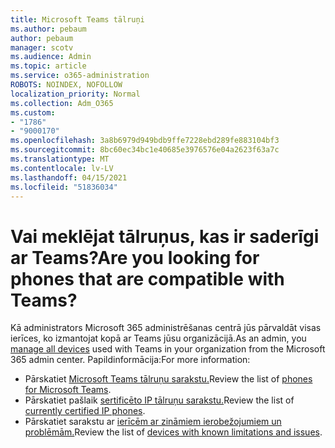 ```yaml
---
title: Microsoft Teams tālruņi
ms.author: pebaum
author: pebaum
manager: scotv
ms.audience: Admin
ms.topic: article
ms.service: o365-administration
ROBOTS: NOINDEX, NOFOLLOW
localization_priority: Normal
ms.collection: Adm_O365
ms.custom:
- "1786"
- "9000170"
ms.openlocfilehash: 3a8b6979d949bdb9ffe7228ebd289fe883104bf3
ms.sourcegitcommit: 8bc60ec34bc1e40685e3976576e04a2623f63a7c
ms.translationtype: MT
ms.contentlocale: lv-LV
ms.lasthandoff: 04/15/2021
ms.locfileid: "51836034"
---
```

# <a name="are-you-looking-for-phones-that-are-compatible-with-teams"></a><span data-ttu-id="c1a19-102">Vai meklējat tālruņus, kas ir saderīgi ar Teams?</span><span class="sxs-lookup"><span data-stu-id="c1a19-102">Are you looking for phones that are compatible with Teams?</span></span>

<span data-ttu-id="c1a19-103">Kā administrators Microsoft [](https://docs.microsoft.com/microsoftteams/device-management) 365 administrēšanas centrā jūs pārvaldāt visas ierīces, ko izmantojat kopā ar Teams jūsu organizācijā.</span><span class="sxs-lookup"><span data-stu-id="c1a19-103">As an admin, you [manage all devices](https://docs.microsoft.com/microsoftteams/device-management) used with Teams in your organization from the Microsoft 365 admin center.</span></span> <span data-ttu-id="c1a19-104">Papildinformācija:</span><span class="sxs-lookup"><span data-stu-id="c1a19-104">For more information:</span></span> 

- <span data-ttu-id="c1a19-105">Pārskatiet [Microsoft Teams tālruņu sarakstu.](https://docs.microsoft.com/microsoftteams/phones-for-teams)</span><span class="sxs-lookup"><span data-stu-id="c1a19-105">Review the list of [phones for Microsoft Teams](https://docs.microsoft.com/microsoftteams/phones-for-teams).</span></span> 
- <span data-ttu-id="c1a19-106">Pārskatiet pašlaik [sertificēto IP tālruņu sarakstu.](https://docs.microsoft.com/microsoftteams/teams-ip-phones#currently-certified-ip-phones)</span><span class="sxs-lookup"><span data-stu-id="c1a19-106">Review the list of [currently certified IP phones](https://docs.microsoft.com/microsoftteams/teams-ip-phones#currently-certified-ip-phones).</span></span> 
- <span data-ttu-id="c1a19-107">Pārskatiet sarakstu ar [ierīcēm ar zināmiem ierobežojumiem un problēmām.](https://support.office.com/article/control-calls-using-a-headset-in-teams-65d6e104-444d-4013-b8c2-f11317dd69a8)</span><span class="sxs-lookup"><span data-stu-id="c1a19-107">Review the list of [devices with known limitations and issues](https://support.office.com/article/control-calls-using-a-headset-in-teams-65d6e104-444d-4013-b8c2-f11317dd69a8).</span></span> 